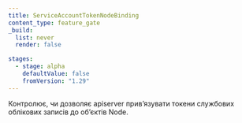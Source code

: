 ```yaml
---
title: ServiceAccountTokenNodeBinding
content_type: feature_gate
_build:
  list: never
  render: false

stages:
  - stage: alpha 
    defaultValue: false
    fromVersion: "1.29"
---
```

Контролює, чи дозволяє apiserver привʼязувати токени службових облікових записів до обʼєктів Node.
